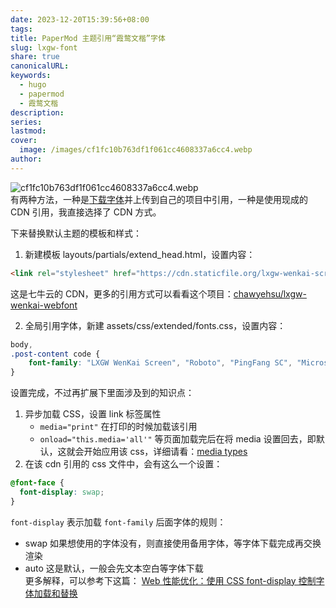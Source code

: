 ```yaml
---  
date: 2023-12-20T15:39:56+08:00  
tags:   
title: PaperMod 主题引用“霞鹜文楷”字体  
slug: lxgw-font  
share: true  
canonicalURL:   
keywords:  
  - hugo  
  - papermod  
  - 霞鹜文楷  
description:   
series:   
lastmod:   
cover:  
  image: /images/cf1fc10b763df1f061cc4608337a6cc4.webp  
author:   
---  
```

  
  
![cf1fc10b763df1f061cc4608337a6cc4.webp](/images/cf1fc10b763df1f061cc4608337a6cc4.webp)  
有两种方法，一种是[下载字体]([lxgw/LxgwWenKai](https://github.com/lxgw/LxgwWenKai))并上传到自己的项目中引用，一种是使用现成的 CDN 引用，我直接选择了 CDN 方式。  
  
下来替换默认主题的模板和样式：  
1. 新建模板 layouts/partials/extend_head.html，设置内容：  
```html  
<link rel="stylesheet" href="https://cdn.staticfile.org/lxgw-wenkai-screen-webfont/1.7.0/style.css" media="print" onload="this.media='all'">  
```  
这是七牛云的 CDN，更多的引用方式可以看看这个项目：[chawyehsu/lxgw-wenkai-webfont](https://github.com/chawyehsu/lxgw-wenkai-webfont?tab=readme-ov-file)  
  
2. 全局引用字体，新建 assets/css/extended/fonts.css，设置内容：  
```css  
body,  
.post-content code {  
    font-family: "LXGW WenKai Screen", "Roboto", "PingFang SC", "Microsoft Yahei", sans-serif;  
}  
```  
  
设置完成，不过再扩展下里面涉及到的知识点：  
1. 异步加载 CSS，设置 link 标签属性  
	- `media="print"` 在打印的时候加载该引用  
	- `onload="this.media='all'"` 等页面加载完后在将 media 设置回去，即默认，这就会开始应用该 css，详细请看：[media types](https://developer.mozilla.org/en-US/docs/Web/CSS/@media#media_types)  
2. 在该 cdn 引用的 css 文件中，会有这么一个设置：  
``` css  
@font-face {  
  font-display: swap;  
}  
```  
`font-display` 表示加载 `font-family` 后面字体的规则：  
- swap 如果想使用的字体没有，则直接使用备用字体，等字体下载完成再交换渲染  
- auto 这是默认，一般会先文本空白等字体下载   
更多解释，可以参考下这篇： [Web 性能优化：使用 CSS font-display 控制字体加载和替换](https://zxuqian.cn/css-font-display-intro/)  
